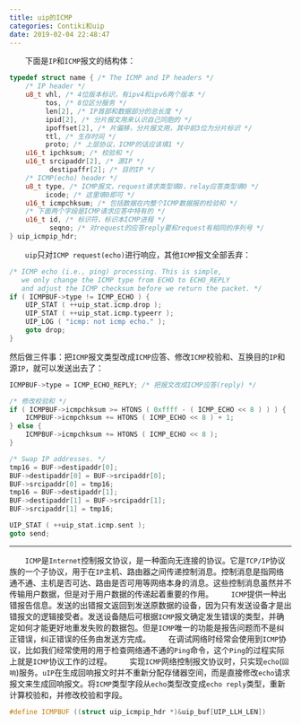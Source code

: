 ```yaml
---
title: uip的ICMP
categories: Contiki和uip
date: 2019-02-04 22:48:47
---
```

&emsp;&emsp;下面是`IP`和`ICMP`报文的结构体：<!--more-->

``` cpp
typedef struct name { /* The ICMP and IP headers */
    /* IP header */
    u8_t vhl, /* 4位版本标识，有ipv4和ipv6两个版本 */
         tos, /* 8位区分服务 */
         len[2], /* IP首部和数据部分的总长度 */
         ipid[2], /* 分片报文用来认识自己同胞的 */
         ipoffset[2], /* 片偏移，分片报文用，其中前3位为分片标识 */
         ttl, /* 生存时间 */
         proto; /* 上层协议，ICMP的话应该填1 */
    u16_t ipchksum; /* 校验和 */
    u16_t srcipaddr[2], /* 源IP */
          destipaffr[2]; /* 目的IP */
    /* ICMP(echo) header */
    u8_t type, /* ICMP报文，request请求类型填8，relay应答类型填0 */
         icode; /* 这里填0即可 */
    u16_t icmpchksum; /* 包括数据在内整个ICMP数据报的检验和 */
    /* 下面两个字段是ICMP请求应答中特有的 */
    u16_t id, /* 标识符，标识本ICMP进程 */
          seqno; /* 对request的应答reply要和request有相同的序列号 */
} uip_icmpip_hdr;
```

&emsp;&emsp;`uip`只对`ICMP request(echo)`进行响应，其他`ICMP`报文全部丢弃：

``` cpp
/* ICMP echo (i.e., ping) processing. This is simple,
   we only change the ICMP type from ECHO to ECHO_REPLY
   and adjust the ICMP checksum before we return the packet. */
if ( ICMPBUF->type != ICMP_ECHO ) {
    UIP_STAT ( ++uip_stat.icmp.drop );
    UIP_STAT ( ++uip_stat.icmp.typeerr );
    UIP_LOG ( "icmp: not icmp echo." );
    goto drop;
}
```

然后做三件事：把`ICMP`报文类型改成`ICMP`应答、修改`ICMP`校验和、互换目的`IP`和源`IP`，就可以发送出去了：

``` cpp
ICMPBUF->type = ICMP_ECHO_REPLY; /* 把报文改成ICMP应答(reply) */

/* 修改校验和 */
if ( ICMPBUF->icmpchksum >= HTONS ( 0xffff - ( ICMP_ECHO << 8 ) ) ) {
    ICMPBUF->icmpchksum += HTONS ( ICMP_ECHO << 8 ) + 1;
} else {
    ICMPBUF->icmpchksum += HTONS ( ICMP_ECHO << 8 );
}

/* Swap IP addresses. */
tmp16 = BUF->destipaddr[0];
BUF->destipaddr[0] = BUF->srcipaddr[0];
BUF->srcipaddr[0] = tmp16;
tmp16 = BUF->destipaddr[1];
BUF->destipaddr[1] = BUF->srcipaddr[1];
BUF->srcipaddr[1] = tmp16;

UIP_STAT ( ++uip_stat.icmp.sent );
goto send;
```


---

&emsp;&emsp;`ICMP`是`Internet`控制报文协议，是一种面向无连接的协议。它是`TCP/IP`协议族的一个子协议，用于在`IP`主机、路由器之间传递控制消息。控制消息是指网络通不通、主机是否可达、路由是否可用等网络本身的消息。这些控制消息虽然并不传输用户数据，但是对于用户数据的传递起着重要的作用。
&emsp;&emsp;`ICMP`提供一种出错报告信息。发送的出错报文返回到发送原数据的设备，因为只有发送设备才是出错报文的逻辑接受者。发送设备随后可根据`ICMP`报文确定发生错误的类型，并确定如何才能更好地重发失败的数据包。但是`ICMP`唯一的功能是报告问题而不是纠正错误，纠正错误的任务由发送方完成。
&emsp;&emsp;在调试网络时经常会使用到`ICMP`协议，比如我们经常使用的用于检查网络通不通的`Ping`命令，这个`Ping`的过程实际上就是`ICMP`协议工作的过程。
&emsp;&emsp;实现`ICMP`网络控制报文协议时，只实现`echo`(`回响`)服务。`uIP`在生成回响报文时并不重新分配存储器空间，而是直接修改`echo`请求报文来生成回响报文。将`ICMP`类型字段从`echo`类型改变成`echo reply`类型，重新计算校验和，并修改校验和字段。

``` cpp
#define ICMPBUF ((struct uip_icmpip_hdr *)&uip_buf[UIP_LLH_LEN])
```